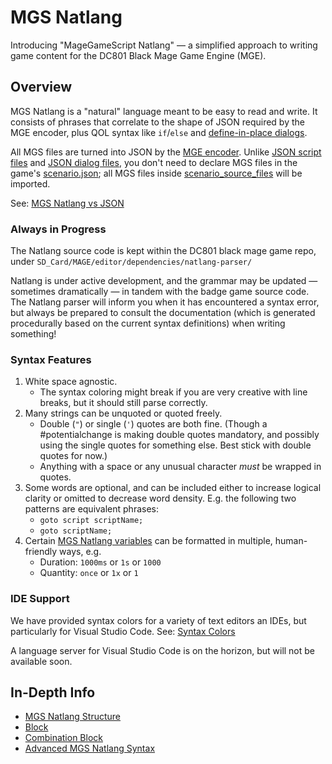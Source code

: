 # MGS Natlang

Introducing "MageGameScript Natlang" — a simplified approach to writing game content for the DC801 Black Mage Game Engine (MGE).

## Overview

MGS Natlang is a "natural" language meant to be easy to read and write. It consists of phrases that correlate to the shape of JSON required by the MGE encoder, plus QOL syntax like `if`/`else` and [define-in-place dialogs](mgs/show_dialog_block).

All MGS files are turned into JSON by the [MGE encoder](encoder/mge_encoder). Unlike [JSON script files](scripts/scripts_json) and [JSON dialog files](dialogs/dialogs_json), you don't need to declare MGS files in the game's [scenario.json](structure/scenario.json); all MGS files inside [scenario_source_files](scenario_source_files) will be imported.

See: [MGS Natlang vs JSON](mgs/mgs_natlang_vs_json)

### Always in Progress

The Natlang source code is kept within the DC801 black mage game repo, under `SD_Card/MAGE/editor/dependencies/natlang-parser/`

Natlang is under active development, and the grammar may be updated — sometimes dramatically — in tandem with the badge game source code. The Natlang parser will inform you when it has encountered a syntax error, but always be prepared to consult the documentation (which is generated procedurally based on the current syntax definitions) when writing something!

### Syntax Features

1. White space agnostic.
	- The syntax coloring might break if you are very creative with line breaks, but it should still parse correctly.
2. Many strings can be unquoted or quoted freely.
	- Double (`"`) or single (`'`) quotes are both fine. (Though a #potentialchange is making double quotes mandatory, and possibly using the single quotes for something else. Best stick with double quotes for now.)
	- Anything with a space or any unusual character *must* be wrapped in quotes.
3. Some words are optional, and can be included either to increase logical clarity or omitted to decrease word density. E.g. the following two patterns are equivalent phrases:
	- `goto script scriptName;`
	- `goto scriptName;`
4. Certain [MGS Natlang variables](mgs/variables_mgs) can be formatted in multiple, human-friendly ways, e.g.
	- Duration: `1000ms` or `1s` or `1000`
	- Quantity: `once` or `1x` or `1`

### IDE Support

We have provided syntax colors for a variety of text editors an IDEs, but particularly for Visual Studio Code. See: [Syntax Colors](mgs/syntax_colors)

A language server for Visual Studio Code is on the horizon, but will not be available soon.

## In-Depth Info

- [MGS Natlang Structure](mgs/mgs_natlang_structure)
- [Block](mgs/block)
- [Combination Block](mgs/combination_block)
- [Advanced MGS Natlang Syntax](mgs/advanced_mgs_natlang_syntax)
